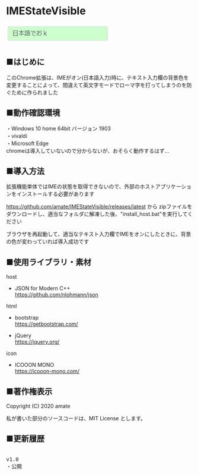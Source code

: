 # IMEStateVisible

![](https://raw.githubusercontent.com/amate/IMEStateVisible/images/images/ss1.jpg)

## ■はじめに
このChrome拡張は、IMEがオン(日本語入力)時に、テキスト入力欄の背景色を変更することによって、間違えて英文字モードでローマ字を打ってしまうのを防ぐために作られました

## ■動作確認環境
・Windows 10 home 64bit バージョン 1903  
・vivaldi  
・Microsoft Edge  
chromeは導入していないので分からないが、おそらく動作するはず…  

## ■導入方法

拡張機能単体ではIMEの状態を取得できないので、外部のホストアプリケーションをインストールする必要があります

https://github.com/amate/IMEStateVisible/releases/latest
から zipファイルをダウンロードし、適当なフォルダに解凍した後、"install_host.bat"を実行してください

ブラウザを再起動して、適当なテキスト入力欄でIMEをオンにしたときに、背景の色が変わっていれば導入成功です

## ■使用ライブラリ・素材

host  
- JSON for Modern C++  
https://github.com/nlohmann/json


html  
- bootstrap  
https://getbootstrap.com/

- jQuery  
https://jquery.org/

icon
- ICOOON MONO  
https://icooon-mono.com/


## ■著作権表示
Copyright (C) 2020 amate

私が書いた部分のソースコードは、MIT License とします。

## ■更新履歴

<pre>

v1.0
・公開

</pre>
